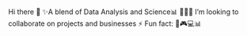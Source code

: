 Hi there 👋
✨A blend of Data Analysis and Science📊
👨🏼‍💻 I’m looking to collaborate on projects and businesses
⚡ Fun fact: 🎵🎮💻📊
<!--
**lawmuby5/lawmuby5** is a ✨ _special_ ✨ repository because its `README.md` (this file) appears on your GitHub profile.

Here are some ideas to get you started:

- 🔭 I’m currently working on ...
- 🌱 I’m currently learning ...
- 👯 I’m looking to collaborate on ...
- 🤔 I’m looking for help with ...
- 💬 Ask me about ...
- 📫 How to reach me: ...
- 😄 Pronouns: ...
- ⚡ Fun fact: ...
-->
